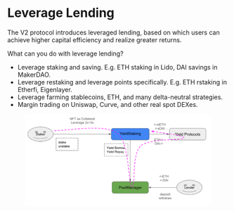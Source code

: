 # Leverage Lending

The V2 protocol introduces leveraged lending, based on which users can achieve higher capital efficiency and realize greater returns.

What can you do with leverage lending?

* Leverage staking and saving. E.g. ETH staking in Lido, DAI savings in MakerDAO.
* Leverage restaking and leverage points specifically. E.g. ETH rstaking in Etherfi, Eigenlayer.
* Leverage farming stablecoins, ETH, and many delta-neutral strategies.
* Margin trading on Uniswap, Curve, and other real spot DEXes.

<figure><img src="../.gitbook/assets/image (2) (1).png" alt=""><figcaption></figcaption></figure>
